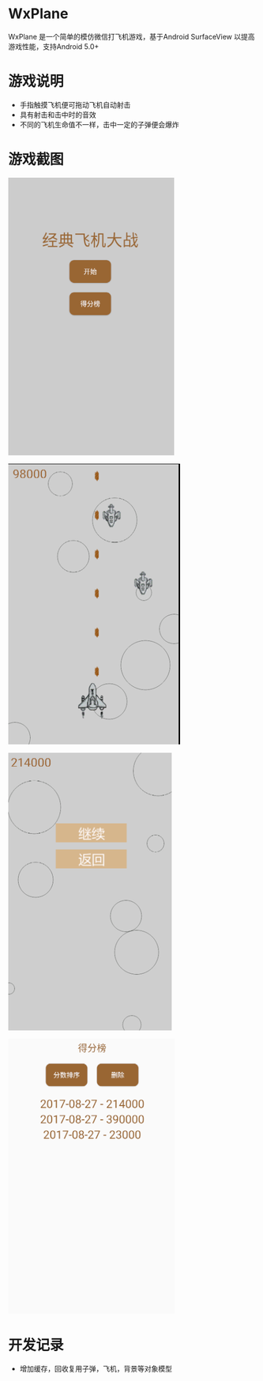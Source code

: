 # WxPlane
WxPlane 是一个简单的模仿微信打飞机游戏，基于Android SurfaceView 以提高游戏性能，支持Android 5.0+

# 游戏说明

- 手指触摸飞机便可拖动飞机自动射击
- 具有射击和击中时的音效
- 不同的飞机生命值不一样，击中一定的子弹便会爆炸

# 游戏截图

![start](/snap/1.png)

![going](/snap/2.png)

![over](/snap/3.png)

![score](/snap/4.png)


# 开发记录
- 增加缓存，回收复用子弹，飞机，背景等对象模型


